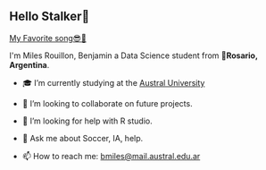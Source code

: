 ## Hello Stalker👋

[My Favorite song😎🤘](https://open.spotify.com/track/5gB2IrxOCX2j9bMnHKP38i?si=J-dRMsuURO-la6fJHcDUVA)

I'm Miles Rouillon, Benjamin a Data Science student from  🧉**Rosario, Argentina**.

- 🎓 I’m currently studying at the [Austral University](https://www.austral.edu.ar/)

- 👯 I’m looking to collaborate on future projects.
- 🤔 I’m looking for help with R studio.
- 💬 Ask me about Soccer, IA, help. 
- 📫 How to reach me: bmiles@mail.austral.edu.ar


